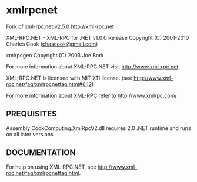 # xmlrpcnet
Fork of xml-rpc.net v2.5.0 http://xml-rpc.net

XML-RPC.NET - XML-RPC for .NET 
v1.0.0 Release
Copyright (C) 2001-2010 Charles Cook (chascook@gmail.com)

xmlrpcgen 
Copyright (C) 2003 Joe Bork

For more information about XML-RPC.NET visit http://www.xml-rpc.net.

XML-RPC.NET is licensed with MIT X11 license.
(see http://www.xml-rpc.net/faq/xmlrpcnetfaq.html#6.12)

For more information about XML-RPC refer to http://www.xmlrpc.com/


PREQUISITES
-----------
Assembly CookComputing.XmlRpcV2.dll requires 2.0 .NET runtime 
and runs on all later versions.


DOCUMENTATION
-------------
For help on using XML-RPC.NET, see 
http://www.xml-rpc.net/faq/xmlrpcnetfaq.html.